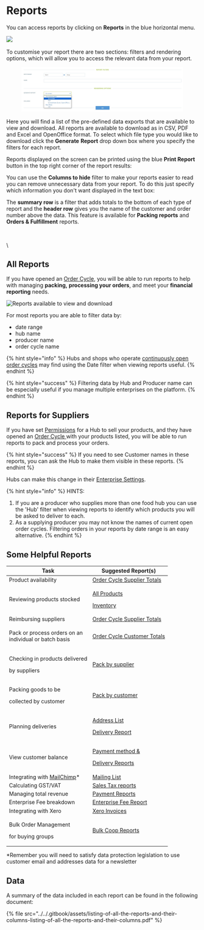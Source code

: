 # Reports

You can access reports by clicking on **Reports** in the blue horizontal menu. &#x20;

![](../../.gitbook/assets/screen-shot-2019-12-04-at-2.17.42-pm.png)

To customise your report there are two sections: filters and rendering options, which will allow you to access the relevant data from your report.

<figure><img src="../../.gitbook/assets/basic orders and distributers options.jpg" alt=""><figcaption></figcaption></figure>

Here you will find a list of the pre-defined data exports that are available to view and download. All reports are available to download as in CSV, PDF and Excel and OpenOffice format. To select which file type you would like to download click the **Generate** **Report** drop down box where you specify the filters for each report.&#x20;

Reports displayed on the screen can be printed using the blue **Print Report** button in the top right corner of the report results:<img src="../../.gitbook/assets/print report.JPG" alt="" data-size="line">&#x20;

You can use the **Columns to hide** filter to make your reports easier to read you can remove unnecessary data from your report. To do this just specify which information you don't want displayed in the text box: <img src="https://lh3.googleusercontent.com/Qh0uJbt76cQh-ryGCchdYybWp5X8KMdnG-VHLH-V1dU9pEniHMHOZc6mvuKzOdYM-NX4psrML2FhiLVTi45MCuKHDSD2UgQgo_Q5JsgEWRB-96m4jFbcRX1uQpUWpePstKXozJLW4efJD8P2D1rNMA4Bv8SSU3DhAQlMdX-Soq91r2qBf3l33XpS" alt="" data-size="line">

The **summary row** is a filter that adds totals to the bottom of each type of report and the **header row** gives you the name of the customer and order number above the data. This feature is available for **Packing reports** and **Orders & Fulfillment** reports.

<figure><img src="https://lh5.googleusercontent.com/7Fy8U08VYFOm21kwDqHkYf1N0k7PgYAjMoX_eq619BgHdC_lOoDrTJGsZJ_FlnpTNNA-NAC-GKxB2iD4IiCWIGDceUMZjWRUwd9NbLanot6JZ4V5AsmL3NRAiJ9gOGymDwEgRZZUsgeoGjNlSK6tiowhzdQ5cTx9RzzDnBHfAQqX1nzUbupY9pOv" alt=""><figcaption></figcaption></figure>



\


## All Reports

If you have opened an [Order Cycle](../shopfront/order-cycle/), you will be able to run reports to help with managing **packing,** **processing your orders**, and meet your **financial reporting** needs.

![Reports available to view and download](../../.gitbook/assets/screen-shot-2019-12-04-at-2.28.38-pm.png)

For most reports you are able to filter data by:

* date range
* hub name
* producer name
* order cycle name

{% hint style="info" %}
Hubs and shops who operate [continuously open order cycles](../shopfront/order-cycle/) may find using the Date filter when viewing reports useful.
{% endhint %}

{% hint style="success" %}
Filtering data by Hub and Producer name can be especially useful if you manage multiple enterprises on the platform.
{% endhint %}

## Reports for Suppliers&#x20;

If you have set [Permissions](../enterprise-profile/enterprise-to-enterprise-permissions-e2es.md) for a Hub to sell your products, and they have opened an [Order Cycle ](../shopfront/order-cycle/order-cycles-for-hubs.md)with your products listed, you will be able to run reports to pack and process your orders.&#x20;

{% hint style="success" %}
If you need to see Customer names in these reports, you can ask the Hub to make them visible in these reports.&#x20;
{% endhint %}

Hubs can make this change in their [Enterprise Settings](../enterprise-profile/enterprise-settings.md).

{% hint style="info" %}
HINTS:&#x20;

1. If you are a producer who supplies more than one food hub you can use the 'Hub' filter when viewing reports to identify which products you will be asked to deliver to each.
2. As a supplying producer you may not know the names of current open order cycles.  Filtering orders in your reports by date range is an easy alternative.
{% endhint %}

## Some Helpful Reports

| Task                                                                                                               | Suggested Report(s)                                                                                                                                                                       |
| ------------------------------------------------------------------------------------------------------------------ | ----------------------------------------------------------------------------------------------------------------------------------------------------------------------------------------- |
| Product availability                                                                                               | [Order Cycle Supplier Totals](order-reports.md#order-cycle-supplier-totals)                                                                                                               |
| Reviewing products stocked                                                                                         | <p><a href="reports-for-hub-management.md#product-management">All Products</a></p><p><a href="reports-for-hub-management.md#product-management">Inventory</a></p>                         |
| Reimbursing suppliers                                                                                              | [Order Cycle Supplier Totals](order-reports.md#order-cycle-supplier-totals)                                                                                                               |
| <p>Pack or process orders on an <br>individual or batch basis</p>                                                  | [Order Cycle Customer Totals](order-reports.md#order-cycle-customer-totals)                                                                                                               |
| <p>Checking in products delivered</p><p>by suppliers</p>                                                           | [Pack by supplier](packing-reports.md#pack-by-supplier)                                                                                                                                   |
| <p>Packing goods to be </p><p>collected by customer</p>                                                            | [Pack by customer](packing-reports.md#pack-by-customer)                                                                                                                                   |
| Planning deliveries                                                                                                | <p><a href="reports-for-hub-management.md#addresses">Address List</a></p><p><a href="reports-for-hub-management.md#order-cycle-management">Delivery Report</a></p>                        |
| View customer balance                                                                                              | <p><a href="reports-for-hub-management.md#order-cycle-management">Payment method &#x26;</a></p><p><a href="reports-for-hub-management.md#order-cycle-management">Delivery Reports</a></p> |
| Integrating with [MailChimp](../../complementary-tools-software/communication.md#integrating-mailchimp-with-ofn)\* | [Mailing List](reports-for-hub-management.md#mailing-list)                                                                                                                                |
| Calculating GST/VAT                                                                                                | [Sales Tax reports](payment-and-tax-reports.md#sales-tax)                                                                                                                                 |
| Managing total revenue                                                                                             | [Payment Reports](payment-and-tax-reports.md#payment-reports)                                                                                                                             |
| Enterprise Fee breakdown                                                                                           | [Enterprise Fee Report](reports-for-hub-management.md#enterprise-fees)                                                                                                                    |
| Integrating with Xero                                                                                              | [Xero Invoices](payment-and-tax-reports.md#xero-invoices)                                                                                                                                 |
| <p>Bulk Order Management </p><p>for buying groups</p>                                                              | [Bulk Coop Reports](reports-for-bulk-order-management.md)                                                                                                                                 |

\*Remember you will need to satisfy data protection legislation to use customer email and addresses data for a newsletter

## Data

A summary of the data included in each report can be found in the following document:

{% file src="../../.gitbook/assets/listing-of-all-the-reports-and-their-columns-listing-of-all-the-reports-and-their-columns.pdf" %}



##



##

##
